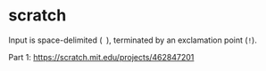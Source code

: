 # scratch

Input is space-delimited (` `), terminated by an exclamation point (`!`).

Part 1: https://scratch.mit.edu/projects/462847201

